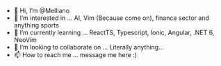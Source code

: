 - 👋 Hi, I’m @Melliano
- 👀 I’m interested in ... AI, Vim (Because come on), finance sector and anything sports
- 🌱 I’m currently learning ... ReactTS, Typescript, Ionic, Angular, .NET 6, NeoVim
- 💞️ I’m looking to collaborate on ... Literally anything...
- 📫 How to reach me ... message me here :)

<!---
Melliano/Melliano is a ✨ special ✨ repository because its `README.md` (this file) appears on your GitHub profile.
You can click the Preview link to take a look at your changes.
--->

